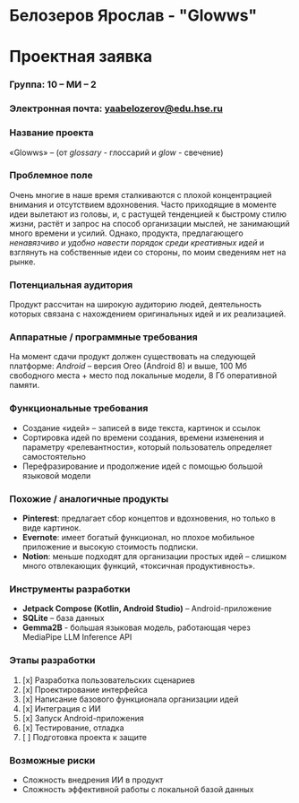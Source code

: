 # Белозеров Ярослав - "Glowws"
# Проектная заявка

### Группа: 10 – МИ – 2
### Электронная почта: yaabelozerov@edu.hse.ru

### Название проекта
«Glowws» – (от *glossary* - глоссарий и *glow* - свечение)
### Проблемное поле
Очень многие в наше время сталкиваются с плохой концентрацией внимания и отсутствием вдохновения.  Часто приходящие в моменте идеи вылетают из головы, и, с растущей тенденцией к быстрому стилю жизни, растёт и запрос на способ организации мыслей, не занимающий много времени и усилий. Однако, продукта, предлагающего *ненавязчиво и удобно навести порядок среди креативных идей* и взглянуть на собственные идеи со стороны, по моим сведениям нет на рынке.
### Потенциальная аудитория
Продукт рассчитан на широкую аудиторию людей, деятельность которых связана с нахождением оригинальных идей и их реализацией.
### Аппаратные / программные требования
На момент сдачи продукт должен существовать на следующей платформе:
*Android* – версия Oreo (Android 8) и выше, 100 Мб свободного места + место под локальные модели, 8 Гб оперативной памяти.
### Функциональные требования
* Создание «идей» – записей в виде текста, картинок и ссылок
* Сортировка идей по времени создания, времени изменения и параметру «релевантности», который пользователь определяет самостоятельно
* Перефразирование и продолжение идей с помощью большой языковой модели
### Похожие / аналогичные продукты
* **Pinterest**: предлагает сбор концептов и вдохновения, но только в виде картинок.
* **Evernote**: имеет богатый функционал, но плохое мобильное приложение и высокую стоимость подписки.
* **Notion**: меньше подходят для организации простых идей – слишком много отвлекающих функций, «токсичная продуктивность».
### Инструменты разработки
* **Jetpack Compose (Kotlin, Android Studio)** – Android-приложение
* **SQLite** – база данных
* **Gemma2B** - большая языковая модель, работающая через MediaPipe LLM Inference API
### Этапы разработки
1. [x] Разработка пользовательских сценариев
2. [x] Проектирование интерфейса
3. [x] Написание базового функционала организации идей
4. [x] Интеграция с ИИ
5. [x] Запуск Android-приложения
6. [x] Тестирование, отладка
7. [ ] Подготовка проекта к защите
### Возможные риски
* Сложность внедрения ИИ в продукт
* Сложность эффективной работы с локальной базой данных 

